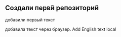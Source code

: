 ## Создали первй репозиторий

добавили первый текст

добавила текст через браузер. Add English text local
